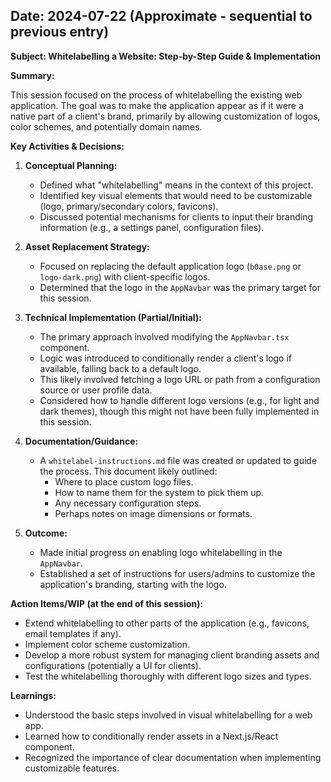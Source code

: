 ## Date: 2024-07-22 (Approximate - sequential to previous entry)

**Subject: Whitelabelling a Website: Step-by-Step Guide & Implementation**

**Summary:**

This session focused on the process of whitelabelling the existing web application. The goal was to make the application appear as if it were a native part of a client's brand, primarily by allowing customization of logos, color schemes, and potentially domain names.

**Key Activities & Decisions:**

1.  **Conceptual Planning:**
    *   Defined what "whitelabelling" means in the context of this project.
    *   Identified key visual elements that would need to be customizable (logo, primary/secondary colors, favicons).
    *   Discussed potential mechanisms for clients to input their branding information (e.g., a settings panel, configuration files).

2.  **Asset Replacement Strategy:**
    *   Focused on replacing the default application logo (`b0ase.png` or `logo-dark.png`) with client-specific logos.
    *   Determined that the logo in the `AppNavbar` was the primary target for this session.

3.  **Technical Implementation (Partial/Initial):**
    *   The primary approach involved modifying the `AppNavbar.tsx` component.
    *   Logic was introduced to conditionally render a client's logo if available, falling back to a default logo.
    *   This likely involved fetching a logo URL or path from a configuration source or user profile data.
    *   Considered how to handle different logo versions (e.g., for light and dark themes), though this might not have been fully implemented in this session.

4.  **Documentation/Guidance:**
    *   A `whitelabel-instructions.md` file was created or updated to guide the process. This document likely outlined:
        *   Where to place custom logo files.
        *   How to name them for the system to pick them up.
        *   Any necessary configuration steps.
        *   Perhaps notes on image dimensions or formats.

5.  **Outcome:**
    *   Made initial progress on enabling logo whitelabelling in the `AppNavbar`.
    *   Established a set of instructions for users/admins to customize the application's branding, starting with the logo.

**Action Items/WIP (at the end of this session):**

*   Extend whitelabelling to other parts of the application (e.g., favicons, email templates if any).
*   Implement color scheme customization.
*   Develop a more robust system for managing client branding assets and configurations (potentially a UI for clients).
*   Test the whitelabelling thoroughly with different logo sizes and types.

**Learnings:**

*   Understood the basic steps involved in visual whitelabelling for a web app.
*   Learned how to conditionally render assets in a Next.js/React component.
*   Recognized the importance of clear documentation when implementing customizable features. 